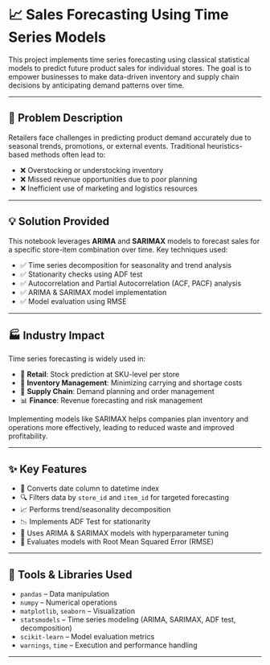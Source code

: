 # 📈 Sales Forecasting Using Time Series Models

This project implements time series forecasting using classical statistical models to predict future product sales for individual stores. The goal is to empower businesses to make data-driven inventory and supply chain decisions by anticipating demand patterns over time.

---

## 🧠 Problem Description

Retailers face challenges in predicting product demand accurately due to seasonal trends, promotions, or external events. Traditional heuristics-based methods often lead to:

- ❌ Overstocking or understocking inventory
- ❌ Missed revenue opportunities due to poor planning
- ❌ Inefficient use of marketing and logistics resources

---

## 💡 Solution Provided

This notebook leverages **ARIMA** and **SARIMAX** models to forecast sales for a specific store-item combination over time. Key techniques used:

- ✅ Time series decomposition for seasonality and trend analysis
- ✅ Stationarity checks using ADF test
- ✅ Autocorrelation and Partial Autocorrelation (ACF, PACF) analysis
- ✅ ARIMA & SARIMAX model implementation
- ✅ Model evaluation using RMSE

---

## 🏭 Industry Impact

Time series forecasting is widely used in:

- 🛒 **Retail**: Stock prediction at SKU-level per store
- 🏬 **Inventory Management**: Minimizing carrying and shortage costs
- 🚚 **Supply Chain**: Demand planning and order management
- 📊 **Finance**: Revenue forecasting and risk management

Implementing models like SARIMAX helps companies plan inventory and operations more effectively, leading to reduced waste and improved profitability.

---

## ✨ Key Features

- 📅 Converts date column to datetime index
- 🔍 Filters data by `store_id` and `item_id` for targeted forecasting
- 📈 Performs trend/seasonality decomposition
- 📉 Implements ADF Test for stationarity
- 🔄 Uses ARIMA & SARIMAX models with hyperparameter tuning
- 🧪 Evaluates models with Root Mean Squared Error (RMSE)

---

## 🔧 Tools & Libraries Used

- `pandas` – Data manipulation
- `numpy` – Numerical operations
- `matplotlib`, `seaborn` – Visualization
- `statsmodels` – Time series modeling (ARIMA, SARIMAX, ADF test, decomposition)
- `scikit-learn` – Model evaluation metrics
- `warnings`, `time` – Execution and performance handling

---

